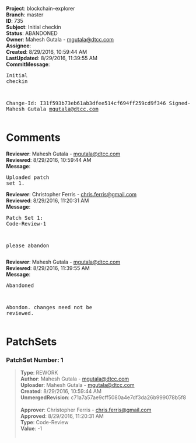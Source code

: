 <strong>Project</strong>: blockchain-explorer<br><strong>Branch</strong>: master<br><strong>ID</strong>: 735<br><strong>Subject</strong>: Initial checkin<br><strong>Status</strong>: ABANDONED<br><strong>Owner</strong>: Mahesh Gutala - mgutala@dtcc.com<br><strong>Assignee</strong>:<br><strong>Created</strong>: 8/29/2016, 10:59:44 AM<br><strong>LastUpdated</strong>: 8/29/2016, 11:39:55 AM<br><strong>CommitMessage</strong>:<br><pre>Initial checkin

Change-Id: I31f593b73eb61ab3dfee514cf694ff259cd9f346
Signed-off-by: Mahesh Gutala <mgutala@dtcc.com>
</pre><h1>Comments</h1><strong>Reviewer</strong>: Mahesh Gutala - mgutala@dtcc.com<br><strong>Reviewed</strong>: 8/29/2016, 10:59:44 AM<br><strong>Message</strong>: <pre>Uploaded patch set 1.</pre><strong>Reviewer</strong>: Christopher Ferris - chris.ferris@gmail.com<br><strong>Reviewed</strong>: 8/29/2016, 11:20:31 AM<br><strong>Message</strong>: <pre>Patch Set 1: Code-Review-1

please abandon</pre><strong>Reviewer</strong>: Mahesh Gutala - mgutala@dtcc.com<br><strong>Reviewed</strong>: 8/29/2016, 11:39:55 AM<br><strong>Message</strong>: <pre>Abandoned

Abondon. changes need not be reviewed.</pre><h1>PatchSets</h1><h3>PatchSet Number: 1</h3><blockquote><strong>Type</strong>: REWORK<br><strong>Author</strong>: Mahesh Gutala - mgutala@dtcc.com<br><strong>Uploader</strong>: Mahesh Gutala - mgutala@dtcc.com<br><strong>Created</strong>: 8/29/2016, 10:59:44 AM<br><strong>UnmergedRevision</strong>: c71a7a57ae9cff5080a4e7df3da26b999078b5f8<br><br><strong>Approver</strong>: Christopher Ferris - chris.ferris@gmail.com<br><strong>Approved</strong>: 8/29/2016, 11:20:31 AM<br><strong>Type</strong>: Code-Review<br><strong>Value</strong>: -1<br><br></blockquote>